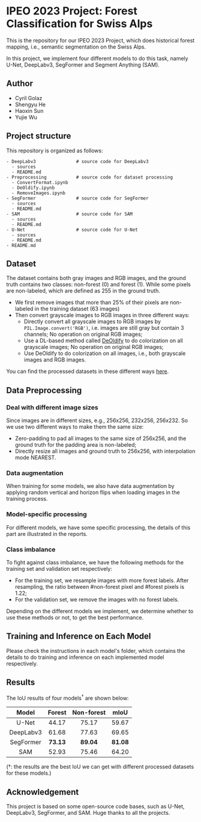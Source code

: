 # IPEO 2023 Project: Forest Classification for Swiss Alps

This is the repository for our IPEO 2023 Project, which does historical forest mapping, i.e., semantic segmentation on the Swiss Alps.

In this project, we implement four different models to do this task, namely U-Net, DeepLabv3, SegFormer and Segment Anything (SAM).


## Author
  - Cyril Golaz
  - Shengyu He
  - Haoxin Sun
  - Yujie Wu


## Project structure
This repository is organized as follows:
```
- DeepLabv3               # source code for DeepLabv3
  - sources
  - README.md
- Preprocessing           # source code for dataset processing
  - ConvertFormat.ipynb
  - DeOldify.ipynb
  - RemoveImages.ipynb
- SegFormer               # source code for SegFormer
  - sources
  - README.md             
- SAM                     # source code for SAM
  - sources               
  - README.md
- U-Net                   # source code for U-Net
  - sources
  - README.md
- README.md
```


## Dataset
The dataset contains both gray images and RGB images, and the ground truth contains two classes: non-forest (0) and forest (1). While some pixels are non-labeled, which are defined as 255 in the ground truth.

- We first remove images that more than 25% of their pixels are non-labeled in the training dataset (63 images)
- Then convert grayscale images to RGB images in three different ways:
    - Directly convert all grayscale images to RGB images by `PIL.Image.convert('RGB')`, i.e. images are still gray but contain 3 channels; No operation on original RGB images;
    - Use a DL-based method called [DeOldify](https://github.com/jantic/DeOldify) to do colorization on all grayscale images; No operation on original RGB images;
    - Use DeOldify to do colorization on all images, i.e., both grayscale images and RGB images.

You can find the processed datasets in these different ways [here](https://drive.google.com/drive/folders/1hEs_I2NBof5FsnYbACwwSZ5u08B1r-KB?usp=sharing).


## Data Preprocessing
### Deal with different image sizes
Since images are in different sizes, e.g., 256x256, 232x256, 256x232. So we use two different ways to make them the same size:
- Zero-padding to pad all images to the same size of 256x256, and the ground truth for the padding area is non-labeled;
- Directly resize all images and ground truth to 256x256, with interpolation mode NEAREST. 

### Data augmentation
When training for some models, we also have data augmentation by applying random vertical and horizon flips when loading images in the training process.

### Model-specific processing
For different models, we have some specific processing, the details of this part are illustrated in the reports.

### Class imbalance
To fight against class imbalance, we have the following methods for the training set and validation set respectively:
- For the training set, we resample images with more forest labels. After resampling, the ratio between #non-forest pixel and #forest pixels is 1.22;
- For the validation set, we remove the images with no forest labels.

Depending on the different models we implement, we determine whether to use these methods or not, to get the best performance.


## Training and Inference on Each Model
Please check the instructions in each model's folder, which contains the details to do training and inference on each implemented model respectively.


## Results
The IoU results of four models<sup>$\dagger$</sup> are shown below:

|     Model      |   Forest  | Non-forest  |    mIoU   |
| :------------: | :-------: | :---------: | :-------: |
|      U-Net     |    44.17  |    75.17    | 59.67 |
|    DeepLabv3   |    61.68  |    77.63    | 69.65 |
|    SegFormer   |    **73.13**  |    **89.04**    | **81.08** |
|       SAM      |    52.93  |    75.46    | 64.20 |

($\dagger$: the results are the best IoU we can get with different processed datasets for these models.)


## Acknowledgement
This project is based on some open-source code bases, such as U-Net, DeepLabv3, SegFormer, and SAM. Huge thanks to all the projects.
